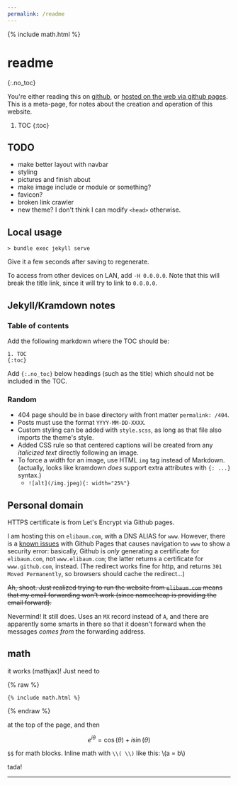 ```yaml
---
permalink: /readme
---
```


{% include math.html %}

# readme
{:.no_toc}

You're either reading this on [github][1], or [hosted on the web via github pages][2]. This is a meta-page, for notes about the creation and operation of this website.

1. TOC
{:toc}

## TODO
- make better layout with navbar
- styling
- pictures and finish about
- make image include or module or something?
- favicon?
- broken link crawler
- new theme? I don't think I can modify `<head>` otherwise.

## Local usage
`> bundle exec jekyll serve`

Give it a few seconds after saving to regenerate.

To access from other devices on LAN, add `-H 0.0.0.0`. Note that this will break the title link, since it will try to link to `0.0.0.0`.

## Jekyll/Kramdown notes

### Table of contents

Add the following markdown where the TOC should be:
```
1. TOC
{:toc}
```
Add `{:.no_toc}` below headings (such as the title) which should not be included in the TOC.

### Random

- 404 page should be in base directory with front matter `permalink: /404`.
- Posts must use the format `YYYY-MM-DD-XXXX`.
- Custom styling can be added with `style.scss`, as long as that file also imports the theme's style.
- Added CSS rule so that centered captions will be created from any *italicized text* directly following an image.
- To force a width for an image, use HTML `img` tag instead of Markdown. (actually, looks like kramdown _does_ support extra attributes with `{: ...}` syntax.)
    + `![alt](/img.jpeg){: width="25%"}`

## Personal domain

HTTPS certificate is from Let's Encrypt via Github pages.

I am hosting this on `elibaum.com`, with a DNS ALIAS for `www`. However, there is a [known issues][3] with Github Pages that causes navigation to `www` to show a security error: basically, Github is _only_ generating a certificate for `elibaum.com`, not `www.elibaum.com`; the latter returns a certificate for `www.github.com`, instead. (The redirect works fine for http, and returns `301 Moved Permanently`, so browsers should cache the redirect...)

<s>Ah, shoot. Just realized trying to run the website from `elibaum.com` means that my email forwarding won't work (since namecheap is providing the email forward).</s>

Nevermind! It still does. Uses an `MX` record instead of `A`, and there are apparently some smarts in there so that it doesn't forward when the messages _comes from_ the forwarding address.


## math

it works (mathjax)! Just need to 

{% raw %}
```
{% include math.html %}
```
{% endraw %}

at the top of the page, and then

$$
e^{i\theta} = \cos(\theta) + i\sin(\theta)
$$

`$$` for math blocks. Inline math with `\\( \\)` like this: \\(a = b\\)

tada!

---

[1]: https://github.com/elimbaum/elimbaum.github.io
[2]: https://elibaum.com/readme
[3]: https://github.com/isaacs/github/issues/1675